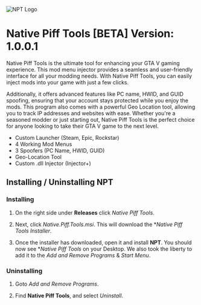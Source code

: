 ![NPT Logo](https://user-images.githubusercontent.com/96446997/215381277-349e6c10-3fc7-4997-90c0-1fe7bf306112.png)
# Native Piff Tools [BETA] Version: 1.0.0.1
Native Piff Tools is the ultimate tool for enhancing your GTA V gaming experience. This mod menu injector provides a seamless and user-friendly interface for all your modding needs. With Native Piff Tools, you can easily inject mods into your game with just a few clicks.

Additionally, it offers advanced features like PC name, HWID, and GUID spoofing, ensuring that your account stays protected while you enjoy the mods. This program also comes with a powerful Geo Location tool, allowing you to track IP addresses and websites with ease. Whether you're a seasoned modder or just starting out, Native Piff Tools is the perfect choice for anyone looking to take their GTA V game to the next level.


- Custom Launcher (Steam, Epic, Rockstar)
- 4 Working Mod Menus
- 3 Spoofers (PC Name, HWID, GUID)
- Geo-Location Tool
- Custom .dll Injector (Injector+)


## Installing / Uninstalling NPT

### Installing
1. On the right side under **Releases** click *Native Piff Tools*.

2. Next, click *Native.Piff.Tools.msi*. This will download the **Native Piff Tools Installer*.

3. Once the installer has downloaded, open it and install **NPT**. You should now see **Native Piff Tools* on your Desktop.
We also took the liberty to add it to the *Add and Remove Programs* & *Start Menu*.

### Uninstalling
1. Goto *Add and Remove Programs*.

2. Find **Native Piff Tools**, and select *Uninstall*.
